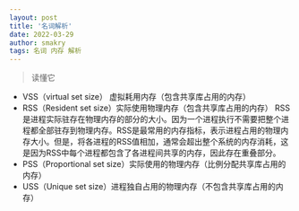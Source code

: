```yaml
---
layout: post
title: '名词解析'
date: 2022-03-29
author: smakry
tags: 名词 内存 解析
---
```


> 读懂它

- VSS（virtual set size） 虚拟耗用内存（包含共享库占用的内存）
- RSS（Resident set size）实际使用物理内存（包含共享库占用的内存）
	RSS是进程实际驻存在物理内存的部分的大小。因为一个进程执行不需要把整个进程都全部驻存到物理内存。RSS是最常用的内存指标，表示进程占用的物理内存大小。但是，将各进程的RSS值相加，通常会超出整个系统的内存消耗，这是因为RSS中每个进程都包含了各进程间共享的内存，因此存在重叠部分。
- PSS（Proportional set size）实际使用的物理内存（比例分配共享库占用的内存）
- USS（Unique set size）进程独自占用的物理内存（不包含共享库占用的内存）
